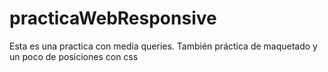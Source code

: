 # practicaWebResponsive
Esta es una practica con media queries. También práctica de maquetado y un poco de posiciones con css
